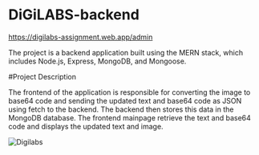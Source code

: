 # DiGiLABS-backend
https://digilabs-assignment.web.app/admin

The project is a backend application built using the MERN stack, which includes Node.js, Express, MongoDB, and Mongoose.

#Project Description

The frontend of the application is responsible for converting the image to base64 code and sending the updated text and base64 code as JSON using fetch to the backend. 
The backend then stores this data in the MongoDB database.
The frontend mainpage retrieve the text and base64 code and displays the updated text and image. 


![Digilabs](https://user-images.githubusercontent.com/99264611/226194922-bfca8bad-de9a-45b6-ba1c-038a0667935c.gif)

